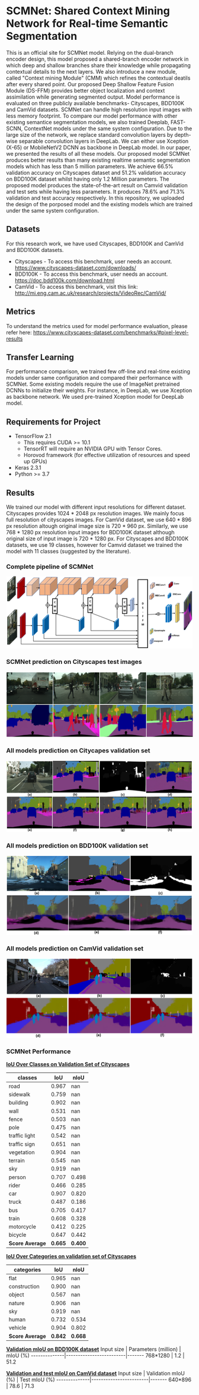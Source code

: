 # SCMNet: Shared Context Mining Network for Real-time Semantic Segmentation
This is an official site for SCMNet model. Relying on the dual-branch encoder design, this model proposed a shared-branch encoder network in which deep and shallow branches share their knowledge while propagating contextual details to the next layers. We also introduce a new module, called "Context mining Module" (CMM) which refines the contextual deatils after every shared point. Our proposed Deep Shallow Feature Fusion Module (DS-FFM) provides better object localization and context assimilation while generating segmented output. Model performance is evaluated on three publicly available benchmarks- Cityscapes, BDD100K and CamVid datasets. SCMNet can handle high resolution input images with less memory footprint. To compare our model performance with other existing semantice segmentation models, we also trained Deeplab, FAST-SCNN, ContextNet models under the same system configuration. Due to the large size of the network, we replace standard convolution layers by depth-wise separable convolution layers in DeepLab. We can either use Xception (X-65) or MobileNetV2 DCNN as backbone in DeepLab model. In our paper, we presented the results of all these models. Our proposed model SCMNet produces better results than many existing realtime semantic segmentation models which has less than 5 million parameters. We achieve 66.5% validation accuracy on Cityscapes dataset and 51.2% validation accuracy on BDD100K dataset whilst having only 1.2 Million parameters. The proposed model produces the state-of-the-art result on Camvid validation and test sets while having less parameters. It produces 78.6% and 71.3% validation and test accuracy respectively. In this repository, we uploaded the design of the porposed model and the existing models which are trained under the same system configuration. 

## Datasets
For this research work, we have used Cityscapes, BDD100K and CamVid and BDD100K datasets.
* Cityscapes - To access this benchmark, user needs an account. https://www.cityscapes-dataset.com/downloads/ 
* BDD100K - To access this benchmark, user needs an account. https://doc.bdd100k.com/download.html     
* CamVid - To access this benchmark, visit this link: http://mi.eng.cam.ac.uk/research/projects/VideoRec/CamVid/

## Metrics
To understand the metrics used for model performance evaluation, please  refer here: https://www.cityscapes-dataset.com/benchmarks/#pixel-level-results

## Transfer Learning
For performance comparison, we trained few off-line and real-time existing models under same configuration and compared their performance with SCMNet. Some existing models require the use of ImageNet pretrained DCNNs to initialize their weights. For instance, in DeepLab, we use Xception as backbone network. We used pre-trained Xception model for DeepLab model.

## Requirements for Project
* TensorFlow 2.1
  * This requires CUDA >= 10.1
  * TensorRT will require an NVIDIA GPU with Tensor Cores.
  * Horovod framework (for effective utilization of resources and speed up GPUs)
* Keras 2.3.1
* Python >= 3.7

## Results
We trained our model with different input resolutions for different dataset. Cityscapes provides 1024 * 2048 px resolution images. We mainly focus full resolution of cityscapes images. For CamVid dataset, we use 640 * 896 px resolution altough original image size is 720 * 960 px. Similarly, we use 768 * 1280 px resolution input images for BDD100K dataset although original size of input image is 720 * 1280 px. For Cityscapes and BDD100K datasets, we use 19 classes, however for Camvid dataset we trained the model with 11 classes (suggested by the literature). 

### Complete pipeline of SCMNet
![pipeline](https://github.com/tanmaysingha/SCMNet/blob/main/figures/SCMNet_pipeline.png?raw=true)
  
### SCMNet prediction on Cityscapes test images
![Cityscapes_test_set](https://github.com/tanmaysingha/SCMNet/blob/main/figures/Cityscapes_Test_predictions.png?raw=true)  

### All models prediction on Citycapes validation set
![Cityscapes_all_models](https://github.com/tanmaysingha/SCMNet/blob/main/figures/Cityscapes_val_predictions.png?raw=true)

### All models prediction on BDD100K validation set
![BDD100K_all_models](https://github.com/tanmaysingha/SCMNet/blob/main/figures/BDD100K_val_predictions.png?raw=true)

### All models prediction on CamVid validation set
![CamVid_all_models](https://github.com/tanmaysingha/SCMNet/blob/main/figures/Camvid_val_predictions.png?raw=true)

### SCMNet Performance
<b><u>IoU Over Classes on Validation Set of Cityscapes</b></u>

classes       |  IoU  |   nIoU
--------------|-------|---------
road          | 0.967 |    nan
sidewalk      | 0.759 |    nan
building      | 0.902 |    nan
wall          | 0.531 |    nan
fence         | 0.503 |    nan
pole          | 0.475 |    nan
traffic light | 0.542 |    nan
traffic sign  | 0.651 |    nan
vegetation    | 0.904 |    nan
terrain       | 0.545 |    nan
sky           | 0.919 |    nan
person        | 0.707 |  0.498
rider         | 0.466 |  0.285
car           | 0.907 |  0.820
truck         | 0.487 |  0.186
bus           | 0.705 |  0.417
train         | 0.608 |  0.328
motorcycle    | 0.412 |  0.225
bicycle       | 0.647 |  0.442
<b>Score Average | <b>0.665 | <b>0.400

<b><u>IoU Over Categories on validation set of Cityscapes</b></u>

categories    |  IoU   |  nIoU
--------------|--------|--------
flat          | 0.965  |   nan
construction  | 0.900  |   nan
object        | 0.567  |   nan
nature        | 0.906  |   nan
sky           | 0.919  |   nan
human         | 0.732  | 0.534
vehicle       | 0.904  | 0.802
<b>Score Average | <b>0.842  | <b>0.668

 <b><u>Validation mIoU on BDD100K dataset</b></u>
 Input size    |  Parameters (million)   |  mIoU (%)
 --------------|-------------------------|-------
 768*1280      |         1.2             |   51.2
 
 <b><u>Validation and test mIoU on CamVid dataset</b></u>
 Input size    |  Validation mIoU (%)   |  Test mIoU (%)
 --------------|------------------------|-------
 640*896       |         78.6           |   71.3

